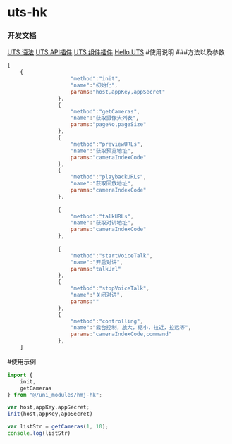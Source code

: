 # uts-hk
### 开发文档
[UTS 语法](https://uniapp.dcloud.net.cn/tutorial/syntax-uts.html)
[UTS API插件](https://uniapp.dcloud.net.cn/plugin/uts-plugin.html)
[UTS 组件插件](https://uniapp.dcloud.net.cn/plugin/uts-component.html)
[Hello UTS](https://gitcode.net/dcloud/hello-uts)
#使用说明
###方法以及参数
```javascript
[
	{
					"method":"init",
					"name":"初始化",
					params:"host,appKey,appSecret"
				},
				{
					"method":"getCameras",
					"name":"获取摄像头列表",
					params:"pageNo,pageSize"
				},
				{
					"method":"previewURLs",
					"name":"获取预览地址",
					params:"cameraIndexCode"
				},
				{
					"method":"playbackURLs",
					"name":"获取回放地址",
					params:"cameraIndexCode"
				},
				
				{
					"method":"talkURLs",
					"name":"获取对讲地址",
					params:"cameraIndexCode"
				},
				
				{
					"method":"startVoiceTalk",
					"name":"开启对讲",
					params:"talkUrl"
				},
				{
					"method":"stopVoiceTalk",
					"name":"关闭对讲",
					params:""
				},
				{
					"method":"controlling",
					"name":"云台控制，放大，缩小，拉近，拉远等",
					params:"cameraIndexCode,command"
				},
	]
```
#使用示例
```javascript
import {
	init,
	getCameras			
} from "@/uni_modules/hmj-hk";

var host,appKey,appSecret;
init(host,appKey,appSecret)

var listStr = getCameras(1, 10);
console.log(listStr)
```

